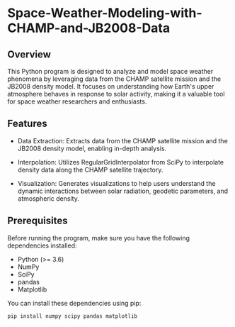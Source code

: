 # Space-Weather-Modeling-with-CHAMP-and-JB2008-Data

## Overview

This Python program is designed to analyze and model space weather phenomena by leveraging data from the CHAMP satellite mission and the JB2008 density model. It focuses on understanding how Earth's upper atmosphere behaves in response to solar activity, making it a valuable tool for space weather researchers and enthusiasts.

## Features

- Data Extraction: Extracts data from the CHAMP satellite mission and the JB2008 density model, enabling in-depth analysis.

- Interpolation: Utilizes RegularGridInterpolator from SciPy to interpolate density data along the CHAMP satellite trajectory.

- Visualization: Generates visualizations to help users understand the dynamic interactions between solar radiation, geodetic parameters, and atmospheric density.

## Prerequisites

Before running the program, make sure you have the following dependencies installed:

- Python (>= 3.6)
- NumPy
- SciPy
- pandas
- Matplotlib

You can install these dependencies using pip:

```bash
pip install numpy scipy pandas matplotlib

